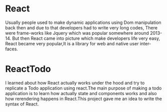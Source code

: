 # React 

Usually people used to make dynamic applications using Dom manipulation 
back then and due to that developers had to write very long codes, There 
were frame-works like Jquery which was popular somewhere around 2013-14. 
But then React came into picture which make developers life very easy,
React became very popular,It is a library for web and native user inter-
faces. 

# ReactTodo

I learned about how React actually works under the hood and try to replicate
a Todo application using react.The main purpose of making a todo application
is to learn how actually state and components works and also how rerendering
happens in React.This project gave me an idea to write the syntax of React.
